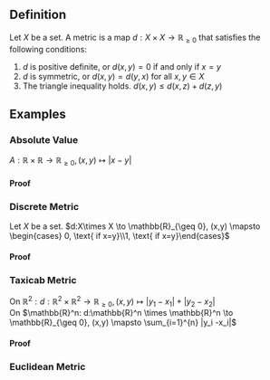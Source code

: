## Definition
Let $X$ be a set. A metric is a map $d:X\times X \to \mathbb{R}_{\geq 0}$  that satisfies the following conditions:
1. $d$ is positive definite, or $d(x,y)=0$ if and only if $x=y$
2. $d$ is symmetric, or $d(x,y) = d(y,x)$ for all $x,y\in X$
3. The triangle inequality holds. $d(x,y) \leq d(x,z)+d(z,y)$

## Examples

### Absolute Value 
$A:\mathbb{R} \times \mathbb{R} \to \mathbb{R}_{\geq 0}, (x,y) \mapsto |x-y|$
#### Proof 

### Discrete Metric
Let $X$ be a set. $d:X\times X \to \mathbb{R}_{\geq 0}, (x,y) \mapsto \begin{cases} 0, \text{ if x=y}\\1, \text{ if x=y}\end{cases}$
#### Proof

### Taxicab Metric
On $\mathbb{R}^2: d:\mathbb{R}^2 \times \mathbb{R}^2 \to \mathbb{R}_{\geq 0}, (x,y) \mapsto |y_1 -x_1|+|y_2-x_2|$  
On $\mathbb{R}^n: d:\mathbb{R}^n \times \mathbb{R}^n \to \mathbb{R}_{\geq 0}, (x,y) \mapsto \sum_{i=1}^{n} |y_i -x_i|$

#### Proof

### Euclidean Metric 
